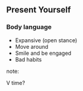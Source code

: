 ## Present Yourself

### Body language

* Expansive (open stance)
* Move around
* Smile and be engaged
* Bad habits

note:

V
time?
